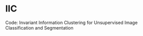 # IIC
Code: Invariant Information Clustering for Unsupervised Image Classification and Segmentation
